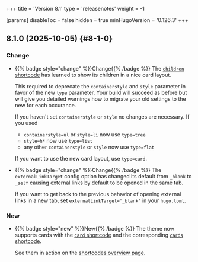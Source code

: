 +++
title = 'Version 8.1'
type = 'releasenotes'
weight = -1

[params]
  disableToc = false
  hidden = true
  minHugoVersion = '0.126.3'
+++

## 8.1.0 (2025-10-05) {#8-1-0}

### Change

- {{% badge style="change" %}}Change{{% /badge %}} The [`children` shortcode](shortcodes/children) has learned to show its children in a nice card layout.

  This required to deprecate the `containerstyle` and `style` parameter in favor of the new `type` parameter. Your build will succeed as before but will give you detailed warnings how to migrate your old settings to the new for each occurance.

   If you haven't set `containerstyle` or `style` no changes are necessary. If you used

  - `containerstyle=ul` or `style=li` now use `type=tree`
  - `style=h*` now use `type=list`
  - any other `containerstyle` or `style` now use `type=flat`

  If you want to use the new card layout, use `type=card`.

- {{% badge style="change" %}}Change{{% /badge %}} The `externalLinkTarget` config option has changed its default from `_blank` to `_self` causing external links by default to be opened in the same tab.

  If you want to get back to the previous behavior of opening external links in a new tab, set `externalLinkTarget='_blank'` in your `hugo.toml`.

### New

- {{% badge style="new" %}}New{{% /badge %}} The theme now supports cards with the [`card` shortcode](shortcodes/card) and the corresponding [`cards` shortcode](shortcodes/cards).

  See them in action on the [shortcodes overview page](shortcodes).
